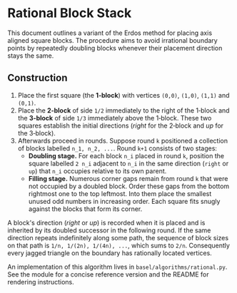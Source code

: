 # Rational Block Stack

This document outlines a variant of the Erdos method for placing
axis aligned square blocks.  The procedure aims to avoid irrational
boundary points by repeatedly doubling blocks whenever their placement
direction stays the same.

## Construction

1. Place the first square (the **1‑block**) with vertices `(0,0)`,
   `(1,0)`, `(1,1)` and `(0,1)`.
2. Place the **2‑block** of side `1/2` immediately to the right of the
   1‑block and the **3‑block** of side `1/3` immediately above the
   1‑block.  These two squares establish the initial directions
   (*right* for the 2‑block and *up* for the 3‑block).
3. Afterwards proceed in rounds.  Suppose round `k` positioned a
   collection of blocks labelled `n_1, n_2, ...`.  Round `k+1` consists
   of two stages:
   - **Doubling stage.**  For each block `n_i` placed in round `k`,
     position the square labelled `2 n_i` adjacent to `n_i` in the same
     direction (`right` or `up`) that `n_i` occupies relative to its
     own parent.
   - **Filling stage.**  Numerous corner gaps remain from round `k` that
     were not occupied by a doubled block.  Order these gaps from the
     bottom rightmost one to the top leftmost.  Into them place the
     smallest unused odd numbers in increasing order.  Each square fits
     snugly against the blocks that form its corner.

A block's direction (*right* or *up*) is recorded when it is placed and
is inherited by its doubled successor in the following round.  If the
same direction repeats indefinitely along some path, the sequence of
block sizes on that path is `1/n, 1/(2n), 1/(4n), ...`, which sums to
`2/n`.  Consequently every jagged triangle on the boundary has
rationally located vertices.

An implementation of this algorithm lives in
`basel/algorithms/rational.py`.  See the module for a concise reference
version and the README for rendering instructions.

